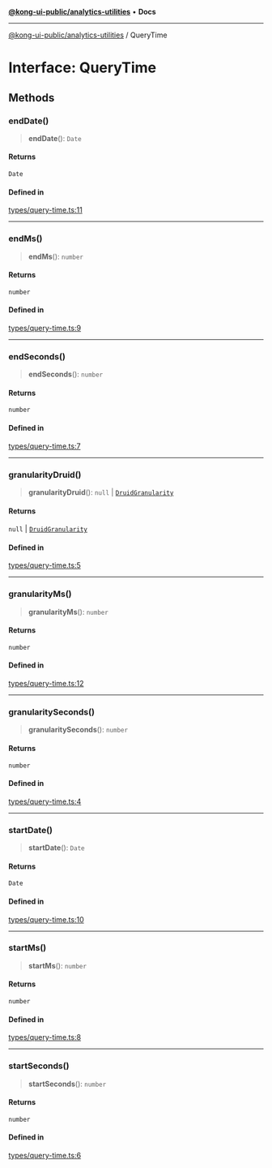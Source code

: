 [**@kong-ui-public/analytics-utilities**](../README.md) • **Docs**

***

[@kong-ui-public/analytics-utilities](../README.md) / QueryTime

# Interface: QueryTime

## Methods

### endDate()

> **endDate**(): `Date`

#### Returns

`Date`

#### Defined in

[types/query-time.ts:11](https://github.com/Kong/public-ui-components/blob/main/packages/analytics/analytics-utilities/src/types/query-time.ts#L11)

***

### endMs()

> **endMs**(): `number`

#### Returns

`number`

#### Defined in

[types/query-time.ts:9](https://github.com/Kong/public-ui-components/blob/main/packages/analytics/analytics-utilities/src/types/query-time.ts#L9)

***

### endSeconds()

> **endSeconds**(): `number`

#### Returns

`number`

#### Defined in

[types/query-time.ts:7](https://github.com/Kong/public-ui-components/blob/main/packages/analytics/analytics-utilities/src/types/query-time.ts#L7)

***

### granularityDruid()

> **granularityDruid**(): `null` \| [`DruidGranularity`](DruidGranularity.md)

#### Returns

`null` \| [`DruidGranularity`](DruidGranularity.md)

#### Defined in

[types/query-time.ts:5](https://github.com/Kong/public-ui-components/blob/main/packages/analytics/analytics-utilities/src/types/query-time.ts#L5)

***

### granularityMs()

> **granularityMs**(): `number`

#### Returns

`number`

#### Defined in

[types/query-time.ts:12](https://github.com/Kong/public-ui-components/blob/main/packages/analytics/analytics-utilities/src/types/query-time.ts#L12)

***

### granularitySeconds()

> **granularitySeconds**(): `number`

#### Returns

`number`

#### Defined in

[types/query-time.ts:4](https://github.com/Kong/public-ui-components/blob/main/packages/analytics/analytics-utilities/src/types/query-time.ts#L4)

***

### startDate()

> **startDate**(): `Date`

#### Returns

`Date`

#### Defined in

[types/query-time.ts:10](https://github.com/Kong/public-ui-components/blob/main/packages/analytics/analytics-utilities/src/types/query-time.ts#L10)

***

### startMs()

> **startMs**(): `number`

#### Returns

`number`

#### Defined in

[types/query-time.ts:8](https://github.com/Kong/public-ui-components/blob/main/packages/analytics/analytics-utilities/src/types/query-time.ts#L8)

***

### startSeconds()

> **startSeconds**(): `number`

#### Returns

`number`

#### Defined in

[types/query-time.ts:6](https://github.com/Kong/public-ui-components/blob/main/packages/analytics/analytics-utilities/src/types/query-time.ts#L6)

